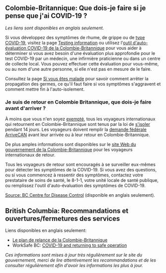 ## Colombie-Britannique: Que dois-je faire si je pense que j'ai COVID-19 ?

_Les liens sont disponibles en anglais seulement._

Si vous développez des symptômes de rhume, de grippe ou de [type COVID-19](http://www.bccdc.ca/health-info/diseases-conditions/covid-19/about-covid-19/symptoms), visitez la page [Testing information](http://www.bccdc.ca/health-info/diseases-conditions/covid-19/testing) ou utilisez l'[outil d'auto-évaluation COVID-19 de la Colombie-Britannique](https://bc.thrive.health/) pour vous aider à déterminer si vous avez besoin d'une évaluation plus approfondie pour le test COVID-19 par un médecin, une infirmière praticienne ou dans un centre de collecte local. Vous pouvez effectuer cette évaluation pour vous-même, ou au nom d'une autre personne, si elle n'est pas en mesure de le faire.

Consultez la page [Si vous êtes malade](http://www.bccdc.ca/health-info/diseases-conditions/covid-19/about-covid-19/if-you-are-sick) pour savoir comment arrêter la propagation des germes, ce qu'il faut faire si vos symptômes s'aggravent et comment mettre fin à l'auto-isolement.

### Je suis de retour en Colombie Britannique, que dois-je faire avant d'arriver ?

À moins que vous n'en soyez [exempté](https://www2.gov.bc.ca/gov/content/safety/emergency-preparedness-response-recovery/covid-19-provincial-support/self-isolation-on-return#exempt), tous les voyageurs internationaux qui retournent en Colombie-Britannique sont tenus par la loi de [s'isoler](http://www.bccdc.ca/health-info/diseases-conditions/covid-19/self-isolation) pendant 14 jours. Les voyageurs doivent remplir la [demande fédérale ArriveCAN](https://www.canada.ca/fr/gouvernement/systeme/gouvernement-numerique/reponse-numerique-du-gouvernement-du-canada-covid-19.html) avant leur arrivée ou à leur retour en Colombie-Britannique.

De plus amples informations sont disponibles sur le [site Web du gouvernement de la Colombie-Britannique](https://www2.gov.bc.ca/gov/content/safety/emergency-preparedness-response-recovery/covid-19-provincial-support/self-isolation-on-return) pour les voyageurs internationaux de retour.

Tous les voyageurs de retour sont encouragés à se surveiller eux-mêmes pour détecter les symptômes de la COVID-19. Si vous avez des questions, ou si vous commencez à ressentir des symptômes, contactez votre prestataire de soins de santé, le 8-1-1, votre unité locale de santé publique, ou remplissez l'outil d'auto-évaluation des symptômes de COVID-19.

[Source: BC Centre for Disease Control](http://www.bccdc.ca/health-info/diseases-conditions/covid-19/common-questions) (disponible en anglais seulement).

## British Columbia: Recommandations et ouvertures/fermetures des services

Liens disponibles en anglais seulement:

- [Le plan de relance de la Colombie-Britannique](https://www2.gov.bc.ca/gov/content/safety/emergency-preparedness-response-recovery/covid-19-provincial-support/bc-restart-plan)
- WorkSafe BC: [COVID-19 and returning to safe operation](https://www.worksafebc.com/en/about-us/covid-19-updates/covid-19-returning-safe-operation)

_Ces informations sont mises à jour très régulièrement sur le site du gouvernement, merci de lire attentivement les recommandations et de les consulter régulièrement afin d'avoir les informations les plus à jour._
